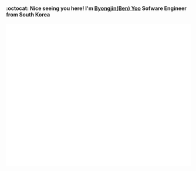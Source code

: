 #### :octocat: Nice seeing you here! I'm <a href = "https://www.linkedin.com/in/benyoo-ben/" target="_blank">Byongjin(Ben) Yoo</a> Sofware Engineer from South Korea
![Metrics](/github-metrics.svg)
